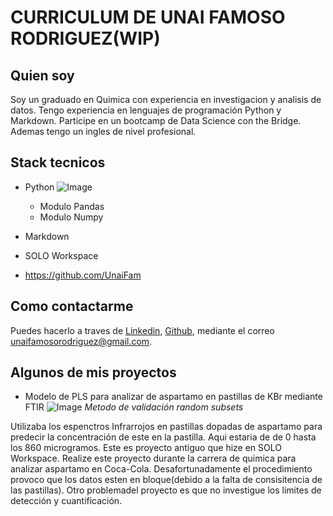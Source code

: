 # CURRICULUM DE UNAI FAMOSO RODRIGUEZ(WIP)

## Quien soy

Soy un graduado en Quimica con experiencia en investigacion y analisis de datos. Tengo experiencia en lenguajes de programación Python y Markdown.
Participe en un bootcamp de Data Science con the Bridge.
Ademas tengo un ingles de nivel profesional.


## Stack tecnicos
* Python
  ![Image](https://github.com/user-attachments/assets/5ff6c982-aa6a-4456-a729-682b336dc2e9)

  
  * Modulo Pandas
  * Modulo Numpy
* Markdown
* SOLO Workspace
* https://github.com/UnaiFam
  
## Como contactarme

Puedes hacerlo a traves de [Linkedin](www.linkedin.com/in/unai-famoso-rodriguez-873861333), [Github](https://github.com/UnaiFam), mediante el correo unaifamosorodriguez@gmail.com.

## Algunos de mis proyectos
* Modelo de PLS  para analizar de aspartamo en pastillas de KBr mediante FTIR
 ![Image](https://github.com/user-attachments/assets/e131f9a8-b72c-4e1f-b7f4-f4f9a3016a2d)
*Metodo de validación random subsets*

Utilizaba los espenctros Infrarrojos en pastillas dopadas de aspartamo para predecir la concentración de este en la pastilla. Aqui estaria de  de 0 hasta los 860 microgramos.
Este es proyecto antiguo que hize en SOLO Workspace. Realize este proyecto durante la carrera de quimica para analizar aspartamo en Coca-Cola. Desafortunadamente el procedimiento provoco que los datos esten en bloque(debido a la falta de consisitencia de las pastillas).
Otro problemadel proyecto es que no investigue los limites de detección y cuantificación. 
  

